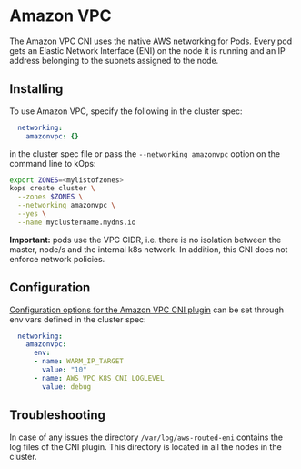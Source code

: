 # Amazon VPC

The Amazon VPC CNI uses the native AWS networking for Pods. Every pod gets an Elastic Network Interface (ENI) on the node it is running and an IP address belonging to the subnets assigned to the node.

## Installing

To use Amazon VPC, specify the following in the cluster spec:

```yaml
  networking:
    amazonvpc: {}
```

in the cluster spec file or pass the `--networking amazonvpc` option on the command line to kOps:

```sh
export ZONES=<mylistofzones>
kops create cluster \
  --zones $ZONES \
  --networking amazonvpc \
  --yes \
  --name myclustername.mydns.io
```

**Important:** pods use the VPC CIDR, i.e. there is no isolation between the master, node/s and the internal k8s network. In addition, this CNI does not enforce network policies.

## Configuration

[Configuration options for the Amazon VPC CNI plugin](https://github.com/aws/amazon-vpc-cni-k8s/tree/master#cni-configuration-variables) can be set through env vars defined in the cluster spec:

```yaml
  networking:
    amazonvpc:
      env:
      - name: WARM_IP_TARGET
        value: "10"
      - name: AWS_VPC_K8S_CNI_LOGLEVEL
        value: debug
```

## Troubleshooting

In case of any issues the directory `/var/log/aws-routed-eni` contains the log files of the CNI plugin. This directory is located in all the nodes in the cluster.
